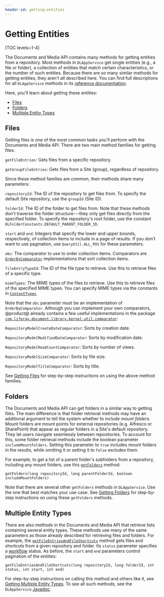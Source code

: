 ```yaml
---
header-id: getting-entities
---
```


# Getting Entities

[TOC levels=1-4]

The Documents and Media API contains many methods for getting entities from a 
repository. Most methods in `DLAppService` get single entities (e.g., a file or 
folder), a collection of entities that match certain characteristics, or the 
number of such entities. Because there are so many similar methods for getting 
entities, they aren't all described here. You can find full descriptions for all 
`DLAppService` methods in its 
[reference documentation](@platform-ref@/7.2-latest/javadocs/portal-kernel/com/liferay/document/library/kernel/service/DLAppService.html). 

Here, you'll learn about getting these entities: 

-   [Files](#files)
-   [Folders](#folders)
-   [Multiple Entity Types](#multiple-entity-types)

## Files

Getting files is one of the most common tasks you'll perform with the Documents 
and Media API. There are two main method families for getting files: 

`getFileEntries`: Gets files from a specific repository. 

`getGroupFileEntries`: Gets files from a Site (group), regardless of repository. 

Since these method families are common, their methods share many parameters: 

`repositoryId`: The ID of the repository to get files from. To specify the 
default Site repository, use the `groupId` (Site ID). 

`folderId`: The ID of the folder to get files from. Note that these methods 
don't traverse the folder structure---they only get files directly from the 
specified folder. To specify the repository's root folder, use the constant 
`DLFolderConstants.DEFAULT_PARENT_FOLDER_ID`. 

`start` and `end`: Integers that specify the lower and upper bounds, 
respectively, of collection items to include in a page of results. If you don't 
want to use pagination, use `QueryUtil.ALL_POS` for these parameters. 

`obc`: The comparator to use to order collection items. Comparators are 
[`OrderByComparator`](@platform-ref@/7.2-latest/javadocs/portal-kernel/com/liferay/portal/kernel/util/OrderByComparator.html) 
implementations that sort collection items. 

`fileEntryTypeId`: The ID of the file type to retrieve. Use this to retrieve 
files of a specific type. 

`mimeTypes`: The MIME types of the files to retrieve. Use this to retrieve files 
of the specified MIME types. You can specify MIME types via the constants in 
[`ContentTypes`](@platform-ref@/7.2-latest/javadocs/portal-kernel/com/liferay/portal/kernel/util/ContentTypes.html). 

Note that the `obc` parameter must be an implementation of `OrderByComparator`. 
Although you can implement your own comparators, @product@ already contains a 
few useful implementations in the package 
[`com.liferay.document.library.kernel.util.comparator`](@platform-ref@/7.2-latest/javadocs/portal-kernel/com/liferay/document/library/kernel/util/comparator/package-summary.html): 

`RepositoryModelCreateDateComparator`: Sorts by creation date. 

`RepositoryModelModifiedDateComparator`: Sorts by modification date. 

`RepositoryModelReadCountComparator`: Sorts by number of views. 

`RepositoryModelSizeComparator`: Sorts by file size. 

`RepositoryModelTitleComparator`: Sorts by title. 

See 
[Getting Files](/docs/7-2/frameworks/-/knowledge_base/f/getting-files) 
for step-by-step instructions on using the above method families. 

## Folders

The Documents and Media API can get folders in a similar way to getting files.
The main difference is that folder retrieval methods may have an additional
argument to tell the system whether to include *mount folders*. Mount folders
are mount points for external repositories (e.g. Alfresco or SharePoint) that
appear as regular folders in a Site's default repository. They let users 
navigate seamlessly between repositories. To account for this, some folder 
retrieval methods include the boolean parameter `includeMountFolders`. Setting 
this parameter to `true` includes mount folders in the results, while omitting 
it or setting it to `false` excludes them. 

For example, to get a list of a parent folder's subfolders from a repository, 
including any mount folders, use this 
[`getFolders`](@platform-ref@/7.2-latest/javadocs/portal-kernel/com/liferay/document/library/kernel/service/DLAppService.html#getFolders-long-long-boolean-) 
method: 

    getFolders(long repositoryId, long parentFolderId, boolean includeMountFolders)

Note that there are several other `getFolders` methods in `DLAppService`. Use 
the one that best matches your use case. See 
[Getting Folders](/docs/7-2/frameworks/-/knowledge_base/f/getting-folders) 
for step-by-step instructions on using these `getFolders` methods. 

## Multiple Entity Types

There are also methods in the Documents and Media API that retrieve lists 
containing several entity types. These methods use many of the same parameters 
as those already described for retrieving files and folders. For example, the 
[`getFileEntriesAndFileShortcuts`](@platform-ref@/7.2-latest/javadocs/portal-kernel/com/liferay/document/library/kernel/service/DLAppService.html#getFileEntriesAndFileShortcuts-long-long-int-int-int-) 
method gets files and shortcuts from a given repository and folder. Its `status` 
parameter specifies a 
[workflow](/docs/7-2/user/-/knowledge_base/u/workflow) 
status. As before, the `start` and `end` parameters control pagination of the 
entities: 

    getFileEntriesAndFileShortcuts(long repositoryId, long folderId, int status, int start, int end)

For step-by-step instructions on calling this method and others like it, see 
[Getting Multiple Entity Types](/docs/7-2/frameworks/-/knowledge_base/f/getting-multiple-entity-types). 
To see all such methods, see the `DLAppService` 
[Javadoc](@platform-ref@/7.2-latest/javadocs/portal-kernel/com/liferay/document/library/kernel/service/DLAppService.html). 
